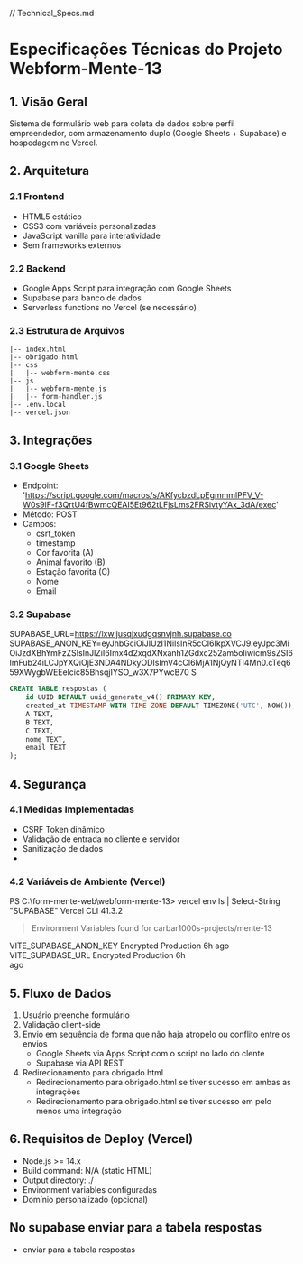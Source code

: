 // Technical_Specs.md

# Especificações Técnicas do Projeto Webform-Mente-13

## 1. Visão Geral
Sistema de formulário web para coleta de dados sobre perfil empreendedor, com armazenamento duplo (Google Sheets + Supabase) e hospedagem no Vercel.

## 2. Arquitetura

### 2.1 Frontend
- HTML5 estático
- CSS3 com variáveis personalizadas
- JavaScript vanilla para interatividade
- Sem frameworks externos

### 2.2 Backend
- Google Apps Script para integração com Google Sheets
- Supabase para banco de dados
- Serverless functions no Vercel (se necessário)

### 2.3 Estrutura de Arquivos
```
|-- index.html
|-- obrigado.html
|-- css
|   |-- webform-mente.css
|-- js
|   |-- webform-mente.js
|   |-- form-handler.js
|-- .env.local
|-- vercel.json
```

## 3. Integrações

### 3.1 Google Sheets
- Endpoint: 'https://script.google.com/macros/s/AKfycbzdLpEgmmmlPFV_V-W0s9lF-f3QrtU4fBwmcQEAI5Et962tLFjsLms2FRSivtyYAx_3dA/exec'
- Método: POST
- Campos:
  - csrf_token
  - timestamp
  - Cor favorita (A)
  - Animal favorito (B)
  - Estação favorita (C)
  - Nome
  - Email

### 3.2 Supabase

SUPABASE_URL=https://lxwljusqjxudgqsnvjnh.supabase.co
SUPABASE_ANON_KEY=eyJhbGciOiJIUzI1NiIsInR5cCI6IkpXVCJ9.eyJpc3MiOiJzdXBhYmFzZSIsInJlZiI6Imx4d2xqdXNxanh1ZGdxc252am5oIiwicm9sZSI6ImFub24iLCJpYXQiOjE3NDA4NDkyODIsImV4cCI6MjA1NjQyNTI4Mn0.cTeq659XWygbWEEelcic85BhsqjIYSO_w3X7PYwcB70
S

```sql
CREATE TABLE respostas (
    id UUID DEFAULT uuid_generate_v4() PRIMARY KEY,
    created_at TIMESTAMP WITH TIME ZONE DEFAULT TIMEZONE('UTC', NOW()),
    A TEXT,
    B TEXT,
    C TEXT,
    nome TEXT,
    email TEXT
);
```

## 4. Segurança

### 4.1 Medidas Implementadas
- CSRF Token dinâmico
- Validação de entrada no cliente e servidor
- Sanitização de dados
- 

### 4.2 Variáveis de Ambiente (Vercel)
PS C:\form-mente-web\webform-mente-13> vercel env ls | Select-String "SUPABASE"
Vercel CLI 41.3.2
> Environment Variables found for carbar1000s-projects/mente-13 

 VITE_SUPABASE_ANON_KEY     Encrypted           Production          6h 
ago     
 VITE_SUPABASE_URL          Encrypted           Production          6h   
ago



## 5. Fluxo de Dados
1. Usuário preenche formulário
2. Validação client-side
3. Envio em sequência de forma que não haja atropelo ou conflito entre os envios
   - Google Sheets via Apps Script com o script no lado do clente
   - Supabase via API REST
4. Redirecionamento para obrigado.html
   - Redirecionamento para obrigado.html se tiver sucesso em ambas as integrações
   - Redirecionamento para obrigado.html se tiver sucesso em pelo menos uma integração

## 6. Requisitos de Deploy (Vercel)
- Node.js >= 14.x
- Build command: N/A (static HTML)
- Output directory: ./
- Environment variables configuradas
- Domínio personalizado (opcional)



## No supabase enviar para a tabela respostas
- enviar para a tabela respostas


